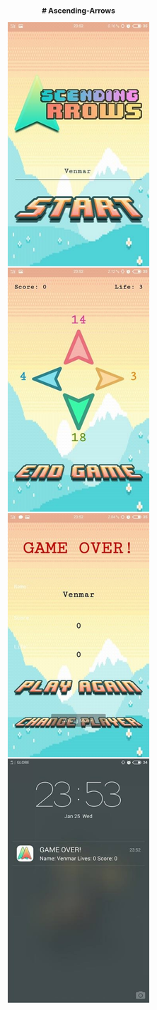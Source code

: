<h3 align="center"># Ascending-Arrows</h3>
<p align="center"> 
  <img width="320" height="550" src="https://github.com/binmurv/Ascending-Arrows/blob/master/16295455_1591296854220346_1248738493_n.jpg">
  <img width="320" height="550" src="https://github.com/binmurv/Ascending-Arrows/blob/master/16216324_1591297774220254_1416139368_n.jpg">
  <img width="320" height="550" src="https://github.com/binmurv/Ascending-Arrows/blob/master/16244224_1591297764220255_1723151256_n.jpg">
  <img width="320" height="550" src="https://github.com/binmurv/Ascending-Arrows/blob/master/16344187_1591297887553576_723331884_n.jpg">
</p>

